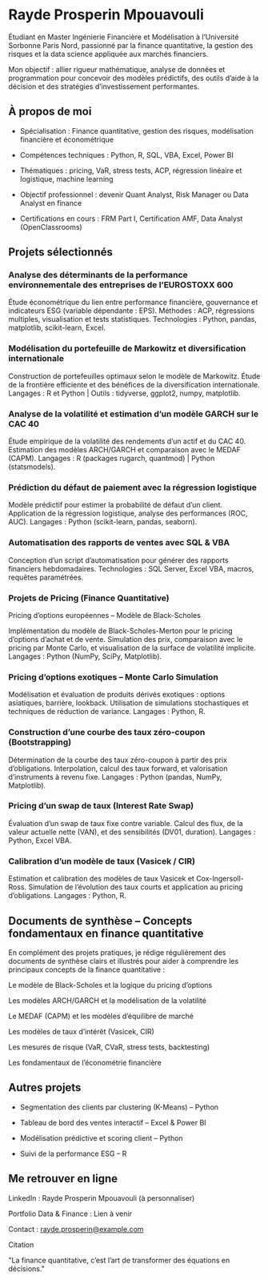 # Rayde Prosperin Mpouavouli

Étudiant en Master Ingénierie Financière et Modélisation à l’Université Sorbonne Paris Nord, passionné par la finance quantitative, la gestion des risques et la data science appliquée aux marchés financiers.

Mon objectif : allier rigueur mathématique, analyse de données et programmation pour concevoir des modèles prédictifs, des outils d’aide à la décision et des stratégies d’investissement performantes.

## À propos de moi

- Spécialisation : Finance quantitative, gestion des risques, modélisation financière et économétrique

- Compétences techniques : Python, R, SQL, VBA, Excel, Power BI

- Thématiques : pricing, VaR, stress tests, ACP, régression linéaire et logistique, machine learning

- Objectif professionnel : devenir Quant Analyst, Risk Manager ou Data Analyst en finance

- Certifications en cours : FRM Part I, Certification AMF, Data Analyst (OpenClassrooms)

## Projets sélectionnés
### Analyse des déterminants de la performance environnementale des entreprises de l’EUROSTOXX 600

Étude économétrique du lien entre performance financière, gouvernance et indicateurs ESG (variable dépendante : EPS).
Méthodes : ACP, régressions multiples, visualisation et tests statistiques.
Technologies : Python, pandas, matplotlib, scikit-learn, Excel.

### Modélisation du portefeuille de Markowitz et diversification internationale

Construction de portefeuilles optimaux selon le modèle de Markowitz.
Étude de la frontière efficiente et des bénéfices de la diversification internationale.
Langages : R et Python | Outils : tidyverse, ggplot2, numpy, matplotlib.

### Analyse de la volatilité et estimation d’un modèle GARCH sur le CAC 40

Étude empirique de la volatilité des rendements d’un actif et du CAC 40.
Estimation des modèles ARCH/GARCH et comparaison avec le MEDAF (CAPM).
Langages : R (packages rugarch, quantmod) | Python (statsmodels).

### Prédiction du défaut de paiement avec la régression logistique

Modèle prédictif pour estimer la probabilité de défaut d’un client.
Application de la régression logistique, analyse des performances (ROC, AUC).
Langages : Python (scikit-learn, pandas, seaborn).

### Automatisation des rapports de ventes avec SQL & VBA

Conception d’un script d’automatisation pour générer des rapports financiers hebdomadaires.
Technologies : SQL Server, Excel VBA, macros, requêtes paramétrées.

### Projets de Pricing (Finance Quantitative)
Pricing d’options européennes – Modèle de Black-Scholes

Implémentation du modèle de Black-Scholes-Merton pour le pricing d’options d’achat et de vente.
Simulation des prix, comparaison avec le pricing par Monte Carlo, et visualisation de la surface de volatilité implicite.
Langages : Python (NumPy, SciPy, Matplotlib).

### Pricing d’options exotiques – Monte Carlo Simulation

Modélisation et évaluation de produits dérivés exotiques : options asiatiques, barrière, lookback.
Utilisation de simulations stochastiques et techniques de réduction de variance.
Langages : Python, R.

### Construction d’une courbe des taux zéro-coupon (Bootstrapping)

Détermination de la courbe des taux zéro-coupon à partir des prix d’obligations.
Interpolation, calcul des taux forward, et valorisation d’instruments à revenu fixe.
Langages : Python (pandas, NumPy, Matplotlib).

### Pricing d’un swap de taux (Interest Rate Swap)

Évaluation d’un swap de taux fixe contre variable.
Calcul des flux, de la valeur actuelle nette (VAN), et des sensibilités (DV01, duration).
Langages : Python, Excel VBA.

### Calibration d’un modèle de taux (Vasicek / CIR)

Estimation et calibration des modèles de taux Vasicek et Cox-Ingersoll-Ross.
Simulation de l’évolution des taux courts et application au pricing d’obligations.
Langages : Python, R.

## Documents de synthèse – Concepts fondamentaux en finance quantitative

En complément des projets pratiques, je rédige régulièrement des documents de synthèse clairs et illustrés pour aider à comprendre les principaux concepts de la finance quantitative :

Le modèle de Black-Scholes et la logique du pricing d’options

Les modèles ARCH/GARCH et la modélisation de la volatilité

Le MEDAF (CAPM) et les modèles d’équilibre de marché

Les modèles de taux d’intérêt (Vasicek, CIR)

Les mesures de risque (VaR, CVaR, stress tests, backtesting)

Les fondamentaux de l’économétrie financière


## Autres projets

- Segmentation des clients par clustering (K-Means) – Python

- Tableau de bord des ventes interactif – Excel & Power BI

- Modélisation prédictive et scoring client – Python

- Suivi de la performance ESG – R

## Me retrouver en ligne

LinkedIn : Rayde Prosperin Mpouavouli
 (à personnaliser)

Portfolio Data & Finance : Lien à venir

Contact : rayde.prosperin@example.com

Citation

"La finance quantitative, c’est l’art de transformer des équations en décisions."
